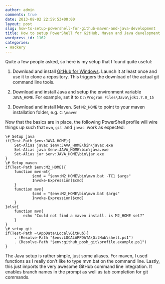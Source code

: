```yaml
---
author: admin
comments: true
date: 2013-08-02 22:59:53+00:00
layout: post
slug: how-to-setup-powershell-for-github-maven-and-java-development
title: How to setup PowerShell for GitHub, Maven and Java development
wordpress_id: 1162
categories:
- Hackery
---
```


Quite a few people asked, so here is my setup that I found quite useful:




	
  1. Download and install [GitHub for Windows](http://windows.github.com/). Launch it at least once and use it to clone a repository. This triggers the download of the actual git command line tools.

	
  2. Download and install Java and setup the environment variable `JAVA_HOME`. For example, set it to `C:\Program Files\Java\jdk1.7.0_15`

	
  3. Download and install Maven. Set `M2_HOME` to point to your maven installation folder, e.g. `C:\maven`


Now that the basics are in place, the following PowerShell profile will wire things up such that `mvn`, `git `and `javac `work as expected:


    
    
    \# Setup java
    if(Test-Path $env:JAVA_HOME){
    	Set-Alias javac $env:JAVA_HOME\bin\javac.exe
    	Set-Alias java $env:JAVA_HOME\bin\java.exe
    	Set-Alias jar $env:JAVA_HOME\bin\jar.exe
    }
    \# Setup maven
    if(Test-Path $env:M2_HOME){
        function mvn-mt{
                $cmd = "$env:M2_HOME\bin\mvn.bat -TC1 $args"
                Invoke-Expression($cmd)        
        }
        function mvn{
                $cmd = "$env:M2_HOME\bin\mvn.bat $args"
                Invoke-Expression($cmd)        
        }
    }else{
        function mvn{
            echo "Could not find a maven install. is M2_HOME set?"
        }
    }
    \# setup git
    if(Test-Path ~\AppData\Local\GitHub){    
        . (Resolve-Path "$env:LOCALAPPDATA\GitHub\shell.ps1")
        . (Resolve-Path "$env:github_posh_git\profile.example.ps1")
    }
    



The Java setup is rather simple, just some aliases. For maven, I used functions as I really don't like to type mvn.bat on the command line. Lastly, this just imports the very awesome GitHub command line integration. It enables branch names in the prompt as well as tab completion for git commands. 


